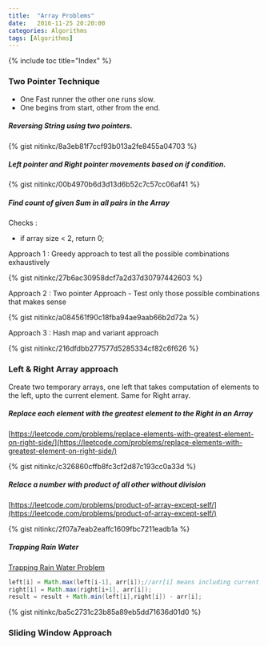 ```yaml
---
title:  "Array Problems"
date:   2016-11-25 20:20:00
categories: Algorithms
tags: [Algorithms]
---
```


{% include toc title="Index" %}

### Two Pointer Technique

  - One Fast runner the other one runs slow.
  - One begins from start, other from the end.

##### Reversing String using two pointers.
{% gist nitinkc/8a3eb81f7ccf93b013a2fe8455a04703 %}

##### Left pointer and Right pointer movements based on if condition.

{% gist nitinkc/00b4970b6d3d13d6b52c7c57cc06af41 %}


##### Find count of given Sum in all pairs in the Array

Checks :
  * if array size < 2, return 0;

Approach 1 : Greedy approach to test all the possible combinations exhaustively

{% gist nitinkc/27b6ac30958dcf7a2d37d30797442603 %}

Approach 2 : Two pointer Approach - Test only those possible combinations that makes sense

{% gist nitinkc/a084561f90c18fba94ae9aab66b2d72a %}


Approach 3 : Hash map and variant approach

{% gist nitinkc/216dfdbb277577d5285334cf82c6f626 %}


### Left & Right Array approach

Create two temporary arrays, one left that takes computation of elements to the left, upto the current element. Same for Right array.

##### Replace each element with the greatest element to the Right in an Array

[https://leetcode.com/problems/replace-elements-with-greatest-element-on-right-side/](https://leetcode.com/problems/replace-elements-with-greatest-element-on-right-side/)

{% gist nitinkc/c326860cffb8fc3cf2d87c193cc0a33d %}


##### Relace a number with product of all other without division

[https://leetcode.com/problems/product-of-array-except-self/](https://leetcode.com/problems/product-of-array-except-self/)

{% gist nitinkc/2f07a7eab2eaffc1609fbc7211eadb1a %}


##### Trapping Rain Water

[Trapping Rain Water Problem](https://leetcode.com/problems/trapping-rain-water/)

```java
left[i] = Math.max(left[i-1], arr[i]);//arr[i] means including current element
right[i] = Math.max(right[i+1], arr[i]);
result = result + Math.min(left[i],right[i]) - arr[i];
```

{% gist nitinkc/ba5c2731c23b85a89eb5dd71636d01d0 %}


### Sliding Window Approach
